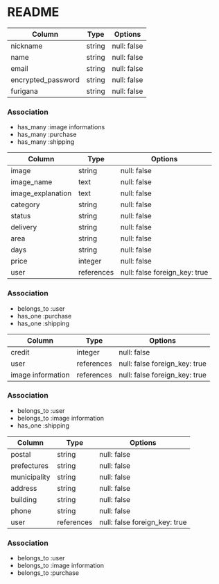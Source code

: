 # README

<!-- userテーブル   -->

| Column             | Type   | Options    |
|--------------------|--------|-------------|
| nickname           | string | null: false |
| name               | string | null: false |
| email              | string | null: false |
| encrypted_password | string | null: false |
| furigana           | string | null: false |

### Association

- has_many :image informations
- has_many :purchase
- has_many :shipping

<!-- image informationテーブル   -->

| Column             | Type   | Options     |
|--------------------|--------|-------------|
| image              | string | null: false |
| image_name         | text   | null: false |
| image_explanation  | text   | null: false |
| category           | string | null: false |
| status             | string | null: false |
| delivery           | string | null: false |
| area               | string | null: false |
| days               | string | null: false |
| price              | integer| null: false |
| user               | references | null: false foreign_key: true |

### Association

- belongs_to :user
- has_one    :purchase
- has_one    :shipping

<!-- purchaseテーブル   -->

| Column             | Type   | Options     |
|--------------------|--------|-------------|
| credit             | integer| null: false |
| user               | references | null: false foreign_key: true |
| image information  | references | null: false foreign_key: true |

### Association

- belongs_to :user
- belongs_to :image information
- has_one    :shipping

<!-- shippingテーブル   -->

| Column             | Type   | Options     |
|--------------------|--------|-------------|
| postal             | string | null: false |
| prefectures        | string | null: false |
| municipality       | string | null: false |
| address            | string | null: false |
| building           | string | null: false |
| phone              | string | null: false |
| user               | references | null: false foreign_key: true |

### Association

- belongs_to :user
- belongs_to :image information
- belongs_to :purchase